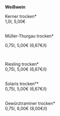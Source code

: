 **Weißwein**

Kerner trocken*\
1,0l, 5,00€\
<br>

Müller-Thurgau trocken* 

0,75l, 5,00€ (6,67€/l)

<br>

Riesling trocken* \
0,75l, 5,00€ (6,67€/l)\
<br>

Solaris trocken°*\
0,75l, 5,00€ (6,67€/l)\
<br>

Gewürztraminer trocken*\
0,75l, 6,00€ (8,00€/l)
